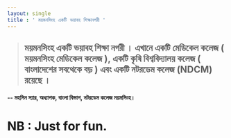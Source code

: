 ```yaml
---
layout: single
title : ' ময়মনসিংহ একটি ভয়াবহ শিক্ষানগরী '
---
```



 > ## ময়মনসিংহ একটি ভয়াবহ শিক্ষা নগরী । এখানে একটি মেডিকেল কলেজ ( ময়মনসিংহ মেডিকেল কলেজ ), একটি কৃষি বিশ্ববিদ্যালয় কলেজ ( বাংলাদেশের সবথেকে বড় ) এবং একটি নটরডেম কলেজ (NDCM) রয়েছে ।
 
#### -- মহসিন স্যার, অধ্যাপক, বাংলা বিভাগ, নটরডেম কলেজ ময়মসিংহ।

# NB : Just for fun.
